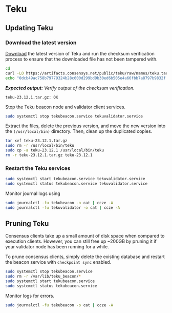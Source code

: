 # Teku

## Updating Teku

### Download the latest version

[Download](https://github.com/ConsenSys/teku/releases) the latest version of Teku and run the checksum verification process to ensure that the downloaded file has not been tampered with.

```bash
cd
curl -LO https://artifacts.consensys.net/public/teku/raw/names/teku.tar.gz/versions/23.12.1/teku-23.12.1.tar.gz
echo "0dcb49ac758b79779324b28c600d299bd9b30ed6b505e4a66fbb7a8797b9832f teku-23.12.1.tar.gz" | sha256sum --check
```

_**Expected output:** Verify output of the checksum verification._

```
teku-23.12.1.tar.gz: OK
```

Stop the Teku beacon node and validator client services.

```bash
sudo systemctl stop tekubeacon.service tekuvalidator.service
```

Extract the files, delete the previous version, and move the new version into the `(/usr/local/bin)` directory. Then, clean up the duplicated copies.

```bash
tar xvf teku-23.12.1.tar.gz
sudo rm -r /usr/local/bin/teku
sudo cp -a teku-23.12.1 /usr/local/bin/teku
rm -r teku-23.12.1.tar.gz teku-23.12.1
```

### Restart the Teku services

```bash
sudo systemctl start tekubeacon.service tekuvalidator.service
sudo systemctl status tekubeacon.service tekuvalidator.service
```

Monitor journal logs using

```bash
sudo journalctl -fu tekubeacon -o cat | ccze -A
sudo journalctl -fu tekuvalidator -o cat | ccze -A
```

## Pruning Teku

Consensus clients take up a small amount of disk space when compared to execution clients. However, you can still free up \~200GB by pruning it if your validator node has been running for a while.

To prune consensus clients, simply delete the existing database and restart the beacon service with `checkpoint sync` enabled.&#x20;

```sh
sudo systemctl stop tekubeacon.service
sudo rm -r /var/lib/teku_beacon/*
sudo systemctl start tekubeacon.service
sudo systemctl status tekubeacon.service
```

Monitor logs for errors.

```sh
sudo journalctl -fu tekubeacon -o cat | ccze -A
```
